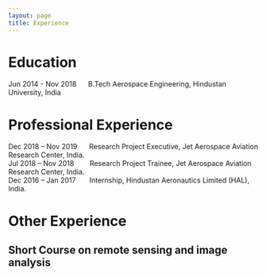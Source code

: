 ```yaml
---
layout: page
title: Experience
--- 
```



# Education 
 Jun 2014 - Nov 2018   &nbsp;&nbsp;&nbsp;&nbsp;   B.Tech Aerospace Engineering, Hindustan University, India
  
# Professional Experience
  Dec 2018 – Nov 2019     &nbsp;&nbsp;&nbsp;&nbsp; Research Project Executive, Jet Aerospace Aviation Research Center, India.<br> 
  Jul 2018 – Nov 2018     &nbsp;&nbsp;&nbsp;&nbsp;&nbsp;&nbsp; Research Project Trainee, Jet Aerospace Aviation Research Center, India.  <br>
  Dec 2016 – Jan 2017     &nbsp;&nbsp;&nbsp;&nbsp;&nbsp; Internship, Hindustan Aeronautics Limited (HAL), India.
  
 # Other Experience 
 
 ## Short Course on remote sensing and image analysis
 


   
   
               




